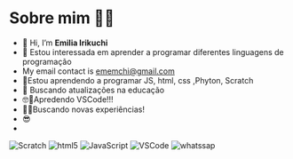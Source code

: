 # Sobre mim 👩‍🏫
- 👋 Hi, I’m **Emilia Irikuchi**
- 👀 Estou interessada em aprender a programar diferentes linguagens de programação
- My email contact is ememchi@gmail.com
- 🌱Estou aprendendo a programar JS, html, css ,Phyton, Scratch 
- 💭 Buscando atualizações na educação
- 🤓🥰Apredendo  VSCode!!!
- 💭😀Buscando novas experiências!
- 😎
- 
 

![Scratch](https://img.shields.io/badge/Scratch-4D97FF?style=for-the-badge&logo=Scratch&logoColor=white)
![html5](https://img.shields.io/badge/HTML5-E34F26?style=for-the-badge&logo=html5&logoColor=white)
![JavaScript](https://img.shields.io/badge/JavaScript-323330?style=for-the-badge&logo=javascript&logoColor=F7DF1E)
![VSCode](https://img.shields.io/badge/VSCode-0078D4?style=for-the-badge&logo=visual%20studio%20code&logoColor=white)
![whatssap](https://img.shields.io/badge/WhatsApp-25D366?style=for-the-badge&logo=whatsapp&logoColor=white)
<!---
eechi123/eechi123 is a ✨ special ✨ repository because its `README.md` (this file) appears on your GitHub profile.
You can click the Preview link to take a look at your changes.
--->

